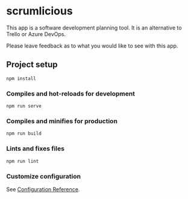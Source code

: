 # scrumlicious

This app is a software development planning tool. It is an alternative to Trello or Azure DevOps. 

Please leave feedback as to what you would like to see with this app.

## Project setup
```
npm install
```

### Compiles and hot-reloads for development
```
npm run serve
```

### Compiles and minifies for production
```
npm run build
```

### Lints and fixes files
```
npm run lint
```

### Customize configuration
See [Configuration Reference](https://cli.vuejs.org/config/).
